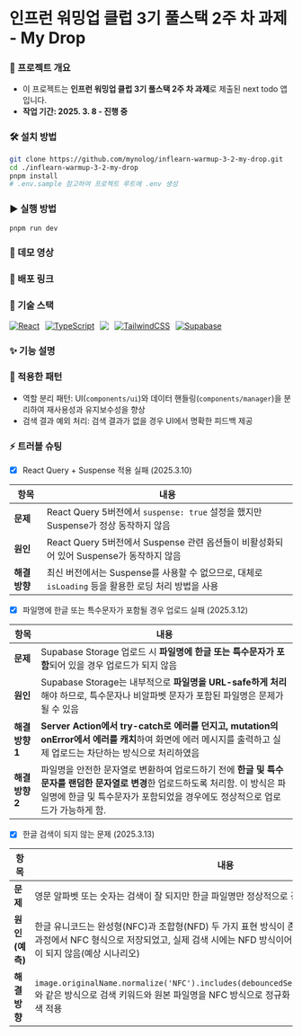 # 인프런 워밍업 클럽 3기 풀스택 2주 차 과제 - My Drop

### 📌 프로젝트 개요

- 이 프로젝트는 **인프런 워밍업 클럽 3기 풀스택 2주 차 과제**로 제출된 next todo 앱입니다.
- **작업 기간: 2025. 3. 8 - 진행 중**

### 🛠️ 설치 방법

```bash
git clone https://github.com/mynolog/inflearn-warmup-3-2-my-drop.git
cd ./inflearn-warmup-3-2-my-drop
pnpm install
# .env.sample 참고하여 프로젝트 루트에 .env 생성
```

### ▶️ 실행 방법

```bash
pnpm run dev
```

### 🎥 데모 영상

<!-- [![유튜브 썸네일](https://img.youtube.com/vi/dMRzbDt6sh0/0.jpg)](https://www.youtube.com/watch?v=dMRzbDt6sh0)

- 이미지 클릭 시 유튜브로 연결 -->

### 🚀 배포 링크

### 🧳 기술 스택

<p style="display: flex; gap: 10px;">
  <a href="https://nextjs.org/">
    <img src="https://skillicons.dev/icons?i=nextjs" alt="React" />
  </a>
  <a href="https://www.typescriptlang.org/">
    <img src="https://skillicons.dev/icons?i=ts" alt="TypeScript" />
  </a>
  <a href="https://tanstack.com/query/v5/docs/framework/react/overview">
  <img
      src="https://go-skill-icons.vercel.app/api/icons?i=reactquery"
    />
  </a>
  <a href="https://tailwindcss.com/">
    <img src="https://skillicons.dev/icons?i=tailwind" alt="TailwindCSS" />
  </a>
  <a href="https://supabase.com/">
    <img src="https://skillicons.dev/icons?i=supabase" alt="Supabase" />
  </a>
</p>

### ✨ 기능 설명

### 🎯 적용한 패턴

- 역할 분리 패턴: UI(`components/ui`)와 데이터 핸들링(`components/manager`)을 분리하여 재사용성과 유지보수성을 향상
- 검색 결과 예외 처리: 검색 결과가 없을 경우 UI에서 명확한 피드백 제공

### ⚡ 트러블 슈팅

- [x] React Query + Suspense 적용 실패 (2025.3.10)

| 항목          | 내용                                                                                                |
| ------------- | --------------------------------------------------------------------------------------------------- |
| **문제**      | React Query 5버전에서 `suspense: true` 설정을 했지만 Suspense가 정상 동작하지 않음                  |
| **원인**      | React Query 5버전에서 Suspense 관련 옵션들이 비활성화되어 있어 Suspense가 동작하지 않음             |
| **해결 방향** | 최신 버전에서는 Suspense를 사용할 수 없으므로, 대체로 `isLoading` 등을 활용한 로딩 처리 방법을 사용 |

- [x] 파일명에 한글 또는 특수문자가 포함될 경우 업로드 실패 (2025.3.12)

| 항목            | 내용                                                                                                                                                                                                            |
| --------------- | --------------------------------------------------------------------------------------------------------------------------------------------------------------------------------------------------------------- |
| **문제**        | Supabase Storage 업로드 시 **파일명에 한글 또는 특수문자가 포함**되어 있을 경우 업로드가 되지 않음                                                                                                              |
| **원인**        | Supabase Storage는 내부적으로 **파일명을 URL-safe하게 처리**해야 하므로, 특수문자나 비알파벳 문자가 포함된 파일명은 문제가 될 수 있음                                                                           |
| **해결 방향 1** | **Server Action에서 try-catch로 에러를 던지고, mutation의 onError에서 에러를 캐치**하여 화면에 에러 메시지를 출력하고 실제 업로드는 차단하는 방식으로 처리하였음                                                |
| **해결 방향 2** | 파일명을 안전한 문자열로 변환하여 업로드하기 전에 **한글 및 특수문자를 랜덤한 문자열로 변경**한 업로드하도록 처리함. 이 방식은 파일명에 한글 및 특수문자가 포함되었을 경우에도 정상적으로 업로드가 가능하게 함. |

- [x] 한글 검색이 되지 않는 문제 (2025.3.13)

| 항목           | 내용                                                                                                                                                                                                                   |
| -------------- | ---------------------------------------------------------------------------------------------------------------------------------------------------------------------------------------------------------------------- |
| **문제**       | 영문 알파벳 또는 숫자는 검색이 잘 되지만 한글 파일명만 정상적으로 검색이 되지 않음                                                                                                                                     |
| **원인(예측)** | 한글 유니코드는 완성형(NFC)과 조합형(NFD) 두 가지 표현 방식이 존재하는데 formData로 전달하는 과정에서 NFC 형식으로 저장되었고, 실제 검색 시에는 NFD 방식이어서 표현 방식 불일치 사유로 검색이 되지 않음(예상 시나리오) |
| **해결 방향**  | `image.originalName.normalize('NFC').includes(debouncedSearchQuery.normalize('NFC'))`와 같은 방식으로 검색 키워드와 원본 파일명을 NFC 방식으로 정규화 후 비교하여 일치하는 키워드 검색 적용                            |
